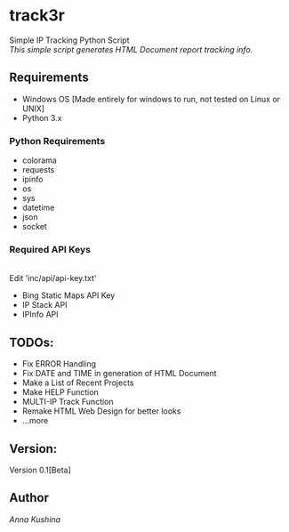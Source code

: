 # track3r
Simple IP Tracking Python Script<br>
_This simple script generates HTML Document report tracking info._

## Requirements
* Windows OS [Made entirely for windows to run, not tested on Linux or UNIX]
* Python 3.x

### Python Requirements
* colorama
* requests
* ipinfo
* os
* sys
* datetime
* json
* socket

### Required API Keys
<br/> Edit 'inc/api/api-key.txt'<br>
* Bing Static Maps API Key
* IP Stack API
* IPInfo API

## TODOs:
* Fix ERROR Handling
* Fix DATE and TIME in generation of HTML Document
* Make a List of Recent Projects
* Make HELP Function
* MULTI-IP Track Function
* Remake HTML Web Design for better looks
* ...more

## Version:
Version 0.1[Beta]

## Author
*Anna Kushina*
